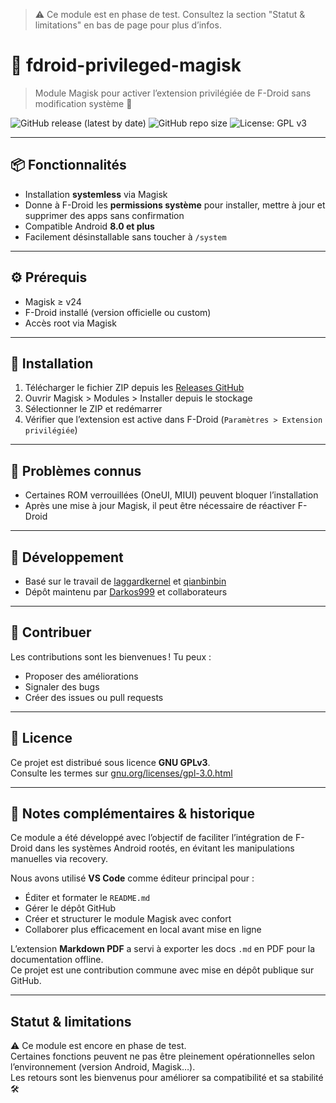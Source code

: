 > ⚠️ Ce module est en phase de test. Consultez la section "Statut & limitations" en bas de page pour plus d’infos.

# 🔧 fdroid-privileged-magisk

> Module Magisk pour activer l’extension privilégiée de F-Droid sans modification système 🔐

![GitHub release (latest by date)](https://img.shields.io/github/v/release/Darkos999/fdroid-privileged-magisk)
![GitHub repo size](https://img.shields.io/github/repo-size/Darkos999/fdroid-privileged-magisk)
![License: GPL v3](https://img.shields.io/badge/License-GPLv3-blue.svg)

---

## 📦 Fonctionnalités

- Installation **systemless** via Magisk
- Donne à F-Droid les **permissions système** pour installer, mettre à jour et supprimer des apps sans confirmation
- Compatible Android **8.0 et plus**
- Facilement désinstallable sans toucher à `/system`

---

## ⚙️ Prérequis

- Magisk ≥ v24
- F-Droid installé (version officielle ou custom)
- Accès root via Magisk

---

## 🚀 Installation

1. Télécharger le fichier ZIP depuis les [Releases GitHub](https://github.com/Darkos999/fdroid-privileged-magisk/releases)
2. Ouvrir Magisk > Modules > Installer depuis le stockage
3. Sélectionner le ZIP et redémarrer
4. Vérifier que l’extension est active dans F-Droid (`Paramètres > Extension privilégiée`)

---

## 🐞 Problèmes connus

- Certaines ROM verrouillées (OneUI, MIUI) peuvent bloquer l’installation
- Après une mise à jour Magisk, il peut être nécessaire de réactiver F-Droid

---

## 🧪 Développement

- Basé sur le travail de [laggardkernel](https://github.com/laggardkernel/fdroid-privileged-magisk) et [qianbinbin](https://github.com/qianbinbin/fdroid-priv-ext)
- Dépôt maintenu par [Darkos999](https://github.com/Darkos999) et collaborateurs

---

## 🤝 Contribuer

Les contributions sont les bienvenues ! Tu peux :
- Proposer des améliorations
- Signaler des bugs
- Créer des issues ou pull requests

---

## 📜 Licence

Ce projet est distribué sous licence **GNU GPLv3**.  
Consulte les termes sur [gnu.org/licenses/gpl-3.0.html](https://www.gnu.org/licenses/gpl-3.0.html)

---

## 🧾 Notes complémentaires & historique

Ce module a été développé avec l’objectif de faciliter l’intégration de F-Droid dans les systèmes Android rootés, en évitant les manipulations manuelles via recovery.

Nous avons utilisé **VS Code** comme éditeur principal pour :
- Éditer et formater le `README.md`
- Gérer le dépôt GitHub
- Créer et structurer le module Magisk avec confort
- Collaborer plus efficacement en local avant mise en ligne

L’extension **Markdown PDF** a servi à exporter les docs `.md` en PDF pour la documentation offline.  
Ce projet est une contribution commune avec mise en dépôt publique sur GitHub.

---

## Statut & limitations

⚠️ Ce module est encore en phase de test.  
Certaines fonctions peuvent ne pas être pleinement opérationnelles selon l’environnement (version Android, Magisk…).  
Les retours sont les bienvenus pour améliorer sa compatibilité et sa stabilité 🛠️
